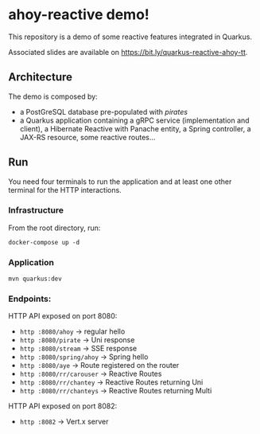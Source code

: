 # ahoy-reactive demo!

This repository is a demo of some reactive features integrated in Quarkus.

Associated slides are available on https://bit.ly/quarkus-reactive-ahoy-tt.

## Architecture
The demo is composed by:

* a PostGreSQL database pre-populated with _pirates_
* a Quarkus application containing a gRPC service (implementation and client), a Hibernate Reactive with Panache entity, a Spring controller, a JAX-RS resource, some reactive routes...

## Run
You need four terminals to run the application and at least one other terminal for the HTTP interactions.

### Infrastructure

From the root directory, run:

```
docker-compose up -d
```

### Application

```
mvn quarkus:dev
```

### Endpoints:
HTTP API exposed on port 8080:

- `http :8080/ahoy` -> regular hello
- `http :8080/pirate` -> Uni response
- `http :8080/stream` -> SSE response
- `http :8080/spring/ahoy` -> Spring hello
- `http :8080/aye` -> Route registered on the router
- `http :8080/rr/carouser` -> Reactive Routes
- `http :8080/rr/chantey` -> Reactive Routes returning Uni
- `http :8080/rr/chanteys` -> Reactive Routes returning Multi

HTTP API exposed on port 8082:

- `http :8082` -> Vert.x server
